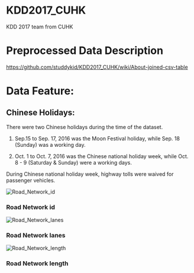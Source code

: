 # KDD2017_CUHK
KDD 2017 team from CUHK

# Preprocessed Data Description
https://github.com/studdykid/KDD2017_CUHK/wiki/About-joined-csv-table


# Data Feature:
## Chinese Holidays:
  There were two Chinese holidays during the time of the dataset.

  1. Sep.15 to Sep. 17, 2016 was the Moon Festival holiday, while Sep. 18 (Sunday) was a working day.

  2. Oct. 1 to Oct. 7, 2016 was the Chinese national holiday week, while Oct. 8 - 9 (Saturday & Sunday) were a working days.



  During Chinese national holiday week, highway tolls were waived for passenger vehicles.

![Road_Network_id](https://raw.githubusercontent.com/kin-cs/KDD2017_CUHK_new/master/etc/Data%20Visualization/phase1_road_network_id.png)
### Road Network id

![Road_Network_lanes](https://raw.githubusercontent.com/kin-cs/KDD2017_CUHK_new/master/etc/Data%20Visualization/phase1_road_network_lanes.png)
### Road Network lanes

![Road_Network_length](https://raw.githubusercontent.com/kin-cs/KDD2017_CUHK_new/master/etc/Data%20Visualization/phase1_road_network_lanes.png)
### Road Network length

